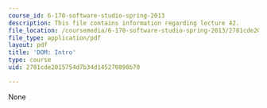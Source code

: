 ```yaml
---
course_id: 6-170-software-studio-spring-2013
description: This file contains information regarding lecture 42.
file_location: /coursemedia/6-170-software-studio-spring-2013/2781cde2015754d7b34d145270898b70_MIT6_170S13_42-dom-intro.pdf
file_type: application/pdf
layout: pdf
title: 'DOM: Intro'
type: course
uid: 2781cde2015754d7b34d145270898b70

---
```

None